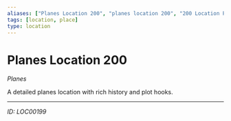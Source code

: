 ```yaml
---
aliases: ["Planes Location 200", "planes location 200", "200 Location Planes"]
tags: [location, place]
type: location
---
```


# Planes Location 200

*Planes*

A detailed planes location with rich history and plot hooks.

---
*ID: LOC00199*